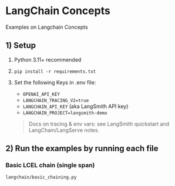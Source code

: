 # LangChain Concepts

Examples on Langchain Concepts

## 1) Setup

1. Python 3.11+ recommended
2. `pip install -r requirements.txt`
3. Set the following Keys in .env file:
   - `OPENAI_API_KEY`
   - `LANGCHAIN_TRACING_V2=true`
   - `LANGCHAIN_API_KEY` (aka LangSmith API key)
   - `LANGCHAIN_PROJECT=langsmith-demo`

   > Docs on tracing & env vars: see LangSmith quickstart and LangChain/LangServe notes.


## 2) Run the examples by running each file

### Basic LCEL chain (single span)
```bash
langchain/basic_chaining.py
```
